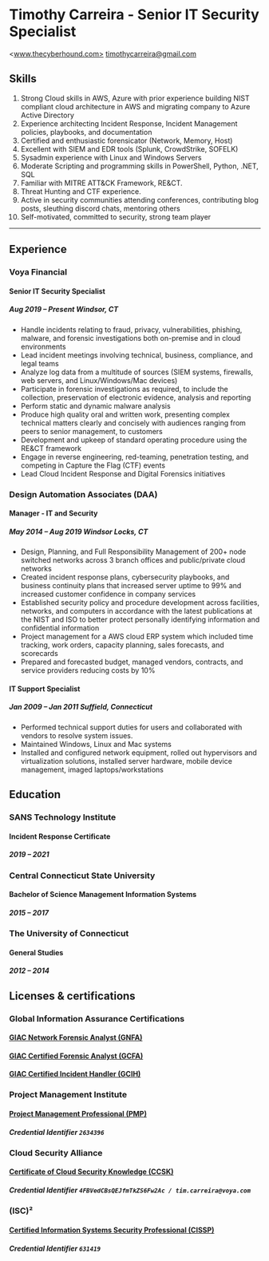 # Timothy Carreira - Senior IT Security Specialist

<www.thecyberhound.com> <timothycarreira@gmail.com>

## Skills


1.	Strong Cloud skills in AWS, Azure with prior experience building NIST compliant cloud architecture in AWS and migrating company to Azure Active Directory
2.	Experience architecting Incident Response, Incident Management policies, playbooks, and documentation
3.	Certified and enthusiastic forensicator (Network, Memory, Host)
4.	Excellent with SIEM and EDR tools (Splunk, CrowdStrike, SOFELK)
5.	Sysadmin experience with Linux and Windows Servers
6.	Moderate Scripting and programming skills in PowerShell, Python, .NET, SQL
7.	Familiar with MITRE ATT&CK Framework, RE&CT.
8.	Threat Hunting and CTF experience.
9.	Active in security communities attending conferences, contributing blog posts, sleuthing discord chats, mentoring others
10.	Self-motivated, committed to security, strong team player

<!--
Windows Server
Office, Excel, Visio
Incident Management
Digital Forensics Incident Response (DFIR)
Splunk, Sofelk, SIEM
Network Forensics
Crowdstrike
Azure
Amazon Web Services (AWS)
Powershell
Python
Linux
-->

---
## Experience

### Voya Financial

#### Senior IT Security Specialist

##### Aug 2019 – Present Windsor, CT

*  Handle incidents relating to fraud, privacy, vulnerabilities, phishing, malware, and forensic investigations both on-premise and in cloud environments
* Lead incident meetings involving technical, business, compliance, and legal teams
* Analyze log data from a multitude of sources (SIEM systems, firewalls, web servers, and Linux/Windows/Mac devices)
* Participate in forensic investigations as required, to include the collection, preservation of electronic evidence, analysis and reporting
* Perform static and dynamic malware analysis
* Produce high quality oral and written work, presenting complex technical matters clearly and concisely with audiences ranging from peers to senior management, to customers
* Development and upkeep of standard operating procedure using the RE&CT framework
* Engage in reverse engineering, red-teaming, penetration testing, and competing in Capture the Flag (CTF) events
* Lead Cloud Incident Response and Digital Forensics initiatives


### Design Automation Associates (DAA)

#### Manager - IT and Security

#####  May 2014 – Aug 2019 Windsor Locks, CT

* Design, Planning, and Full Responsibility Management of 200+ node switched networks across 3 branch offices and public/private cloud networks
* Created incident response plans, cybersecurity playbooks, and business continuity plans that increased server uptime to 99% and increased customer confidence in company services
* Established security policy and procedure development across facilities, networks, and computers in accordance with the latest publications at the NIST and ISO to better protect personally identifying information and confidential information
* Project management for a AWS cloud ERP system which included time tracking, work orders, capacity planning, sales forecasts, and scorecards
* Prepared and forecasted budget, managed vendors, contracts, and service providers reducing costs by 10%

#### IT Support Specialist

##### Jan 2009 – Jan 2011 Suffield, Connecticut

* Performed technical support duties for users and collaborated with vendors to resolve system issues.
* Maintained Windows, Linux and Mac systems
* Installed and configured network equipment, rolled out hypervisors and virtualization solutions, installed server hardware, mobile device management, imaged laptops/workstations

## Education

### SANS Technology Institute

#### Incident Response Certificate

##### 2019 – 2021

<!--
* The graduate certificate in Incident Response is a highly technical 13-credit-hour program focused on developing an ability to manage both a computer and network-based forensics investigation as well as the appropriate incident responses.

    * FOR 508 Advanced Digital Forensics, Incident Response, and Threat Hunting
    * FOR 572 Advanced Network Forensics and Analysis
    * SEC 504 Hacker Techniques, Exploits & Incident Handling
    * FOR 610 Reverse-Engineering Malware: Malware Analysis Tools and Techniques
-->
 
### Central Connecticut State University

#### Bachelor of Science Management Information Systems

#####  2015 – 2017

<!--
* Activities and Societies: CCSU E-Sports Club
The management information systems (MIS) program prepares graduates for advanced graduate study and careers in organizations as information systems specialists focusing in the areas of application programming, data base administration, information systems management, and systems analysis and design.
-->
 
### The University of Connecticut

#### General Studies

##### 2012 – 2014
<!--
Activities and Societies: Greater Hartford Business Society
-->
 
## Licenses & certifications

### Global Information Assurance Certifications


#### [GIAC Network Forensic Analyst (GNFA)](https://www.credly.com/earner/earned/badge/0d419760-3225-4fc9-9fc8-699ed3a351cf)
<!--
##### Issued Apr 2021

##### Expires Apr 2025
-->
<!--
<img src="images/gnfa.png" width="50"/>
-->


#### [GIAC Certified Forensic Analyst (GCFA)](https://www.credly.com/earner/earned/badge/74a489aa-cc00-49a9-9262-dd8d9d15b9db)
<!--
##### Issued Dec 2020

##### Expires Dec 2024
-->
<!--
<img src="images/gcfa.png" width="50"/>
-->
#### [GIAC Certified Incident Handler (GCIH)](https://www.credly.com/earner/earned/badge/faf7267d-1b12-4300-b72c-0131531db9f4)
<!--
##### Issued Jun 2020

##### Expires Jun 2024
-->
<!--
<img src="images/gcih.png" width="50"/>
-->

### Project Management Institute

#### [Project Management Professional (PMP)](https://www.credly.com/earner/earned/badge/d59f1efc-a6d1-4ee4-8adb-93f263dff57e)
<!--
##### Issued Aug 2019

##### Expires Aug 2023
-->

##### Credential Identifier `2634396`

<!--
<img src="images/pmp.png" width="50"/>
-->
### Cloud Security Alliance

#### [Certificate of Cloud Security Knowledge (CCSK)](https://ccsk.cloudsecurityalliance.org/en)
<!--
##### Issued Sep 2020

##### Expires Sep 2022
-->
##### Credential Identifier ```4FBVedCBsQEJfmTkZS6Fw2Ac / tim.carreira@voya.com```

<!--
<img src="images/ccsk.png" width="75"/>
-->

### (ISC)²

#### [Certified Information Systems Security Professional (CISSP)](https://www.credly.com/earner/earned/badge/f891fb8b-95c0-4b1e-8edf-2f83459db78c)
<!--
##### Issued May 2019

##### Expires May 2022
-->
##### Credential Identifier `631419`

<!--
<img src="images/cissp.png" width="50"/>
-->

